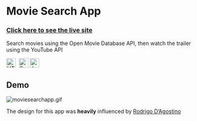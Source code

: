 <h1>Movie Search App</h1>

<h3><a target="_blank"href="https://moviesearchappjs.netlify.app">Click here to see the live site</a></h3>
 
<p>Search movies using the Open Movie Database API, then watch the trailer using the YouTube API</p>

<div><img src="https://img.shields.io/badge/HTML5-282C34?logo=html5&logoColor=E34F26" alt="HTML5 logo" title="HTML5" height="25" />
  &nbsp;<img src="https://img.shields.io/badge/Sass-282C34?logo=sass&logoColor=CC6699" alt="Sass logo" title="Sass" height="25" />&nbsp;<img src="https://img.shields.io/badge/JavaScript-282C34?logo=javascript&logoColor=F7DF1E" alt="JavaScript logo" title="JavaScript" height="25" /></div>
 

## Demo
![moviesearchapp.gif](https://github.com/jakesmileydev/moviesearchapp/blob/master/images/moviesearchapp.gif?raw=true)


The design for this app was <strong>heavily</strong> influenced by <a href="https://rodrigodagostino.com/en/">Rodrigo D’Agostino</a>
